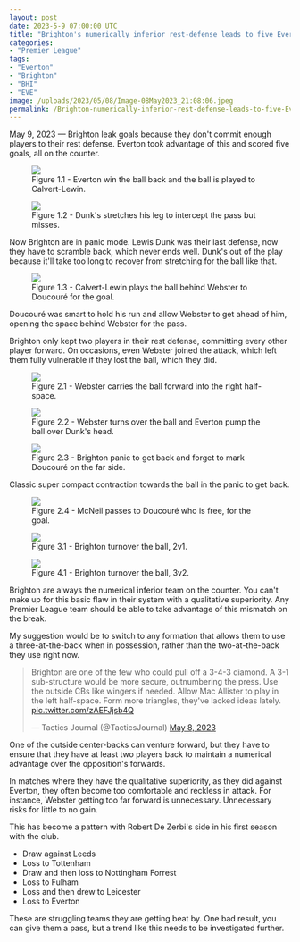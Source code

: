 ```yaml
---
layout: post
date: 2023-5-9 07:00:00 UTC
title: "Brighton's numerically inferior rest-defense leads to five Everton goals on the counter"
categories: 
- "Premier League"
tags: 
- "Everton"
- "Brighton"
- "BHI"
- "EVE"
image: /uploads/2023/05/08/Image-08May2023_21:08:06.jpeg
permalink: /Brighton-numerically-inferior-rest-defense-leads-to-five-Everton-goals-on-the-counter/
---
```


May 9, 2023 — Brighton leak goals because they don't commit enough players to their rest defense. Everton took advantage of this and scored five goals, all on the counter.

<figure>
    <img src="https://tacticsjournal.com/uploads/2023/05/08/Image-08May2023_21:07:15.jpeg">
    <figcaption>Figure 1.1 - Everton win the ball back and the ball is played to Calvert-Lewin.</figcaption>
</figure>

<figure>
    <img src="https://tacticsjournal.com/uploads/2023/05/08/Image-08May2023_21:07:33.jpeg">
    <figcaption>Figure 1.2 - Dunk's stretches his leg to intercept the pass but misses.</figcaption>
</figure>

Now Brighton are in panic mode. Lewis Dunk was their last defense, now they have to scramble back, which never ends well. Dunk's out of the play because it'll take too long to recover from stretching for the ball like that.

<figure>
    <img src="https://tacticsjournal.com/uploads/2023/05/08/Image-08May2023_21:07:48.jpeg">
    <figcaption>Figure 1.3 - Calvert-Lewin plays the ball behind Webster to Doucouré for the goal.</figcaption>
</figure>

Doucouré was smart to hold his run and allow Webster to get ahead of him, opening the space behind Webster for the pass.

Brighton only kept two players in their rest defense, committing every other player forward. On occasions, even Webster joined the attack, which left them fully vulnerable if they lost the ball, which they did.

<figure>
    <img src="https://tacticsjournal.com/uploads/2023/05/08/Image-08May2023_21:08:06.jpeg">
    <figcaption>Figure 2.1 - Webster carries the ball forward into the right half-space.</figcaption>
</figure>

<figure>
    <img src="https://tacticsjournal.com/uploads/2023/05/08/Image-08May2023_21:08:25.jpeg">
    <figcaption>Figure 2.2 - Webster turns over the ball and Everton pump the ball over Dunk's head.</figcaption>
</figure>

<figure>
    <img src="https://tacticsjournal.com/uploads/2023/05/08/Image-08May2023_21:08:44.jpeg">
    <figcaption>Figure 2.3 - Brighton panic to get back and forget to mark Doucouré on the far side.</figcaption>
</figure>

Classic super compact contraction towards the ball in the panic to get back.

<figure>
    <img src="https://tacticsjournal.com/uploads/2023/05/08/Image-08May2023_21:09:00.jpeg">
    <figcaption>Figure 2.4 - McNeil passes to Doucouré who is free, for the goal.</figcaption>
</figure>

<figure>
    <img src="https://tacticsjournal.com/uploads/2023/05/08/Image-08May2023_21:09:18.jpeg">
    <figcaption>Figure 3.1 - Brighton turnover the ball, 2v1.</figcaption>
</figure>


<figure>
    <img src="https://tacticsjournal.com/uploads/2023/05/08/Image-08May2023_21:09:40.jpeg">
    <figcaption>Figure 4.1 - Brighton turnover the ball, 3v2.</figcaption>
</figure> 

Brighton are always the numerical inferior team on the counter. You can't make up for this basic flaw in their system with a qualitative superiority. Any Premier League team should be able to take advantage of this mismatch on the break.

My suggestion would be to switch to any formation that allows them to use a three-at-the-back when in possession, rather than the two-at-the-back they use right now.


<blockquote class="twitter-tweet"><p lang="en" dir="ltr">Brighton are one of the few who could pull off a 3-4-3 diamond. A 3-1 sub-structure would be more secure, outnumbering the press. Use the outside CBs like wingers if needed. Allow Mac Allister to play in the left half-space. Form more triangles, they&#39;ve lacked ideas lately. <a href="https://t.co/zAEFJjsb4Q">pic.twitter.com/zAEFJjsb4Q</a></p>&mdash; Tactics Journal (@TacticsJournal) <a href="https://twitter.com/TacticsJournal/status/1655645340417024020?ref_src=twsrc%5Etfw">May 8, 2023</a></blockquote> <script async src="https://platform.twitter.com/widgets.js" charset="utf-8"></script>

One of the outside center-backs can venture forward, but they have to ensure that they have at least two players back to maintain a numerical advantage over the opposition's forwards.

In matches where they have the qualitative superiority, as they did against Everton, they often become too comfortable and reckless in attack. For instance, Webster getting too far forward is unnecessary. Unnecessary risks for little to no gain. 

This has become a pattern with Robert De Zerbi's side in his first season with the club. 

- Draw against Leeds
- Loss to Tottenham
- Draw and then loss to Nottingham Forrest
- Loss to Fulham
- Loss and then drew to Leicester
- Loss to Everton

These are struggling teams they are getting beat by. One bad result, you can give them a pass, but a trend like this needs to be investigated further. 
